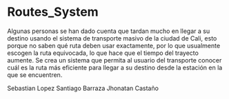 # Routes_System

Algunas personas se han dado cuenta que tardan mucho en llegar a su destino usando el
sistema de transporte masivo de la ciudad de Cali, esto porque no saben qué ruta deben usar
exactamente, por lo que usualmente escogen la ruta equivocada, lo que hace que el tiempo del
trayecto aumente.
Se crea un sistema que permita al usuario del transporte
conocer cuál es la ruta más eficiente para llegar a su destino desde la estación en la que se
encuentren.

Sebastian Lopez 
Santiago Barraza
Jhonatan Castaño
